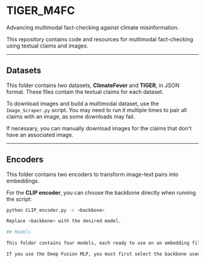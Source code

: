 # TIGER_M4FC

Advancing multimodal fact-checking against climate misinformation.

This repository contains code and resources for multimodal fact-checking using textual claims and images.

---

## Datasets

This folder contains two datasets, **ClimateFever** and **TIGER**, in JSON format. These files contain the textual claims for each dataset.  

To download images and build a multimodal dataset, use the `Image_Scraper.py` script. You may need to run it multiple times to pair all claims with an image, as some downloads may fail.  

If necessary, you can manually download images for the claims that don't have an associated image.

---

## Encoders

This folder contains two encoders to transform image-text pairs into embeddings.  

For the **CLIP encoder**, you can choose the backbone directly when running the script:  

```bash
python CLIP_encoder.py -c <backbone>

Replace <backbone> with the desired model.

## Models

This folder contains four models, each ready to use on an embedding file.

If you use the Deep Fusion MLP, you must first select the backbone used with CLIP by modifying the CLIP_BACKBONE variable at line 26 of the script. This ensures consistent file and folder naming.
